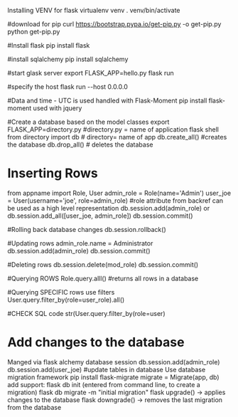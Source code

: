 Installing VENV for flask
virtualenv venv
. venv/bin/activate

#download for pip
curl https://bootstrap.pypa.io/get-pip.py -o get-pip.py
python get-pip.py

#Install flask
pip install flask

#install sqlalchemy
pip install sqlalchemy

#start glask server
export FLASK_APP=hello.py
flask run

#specify the host
flask run --host 0.0.0.0

#Data and time - UTC is used
handled with Flask-Moment
pip install flask-moment
used with jquery

#Create a database based on the model classes
export FLASK_APP=directory.py #directory.py = name of application
flask shell
from directory import db    # directory= name of app
db.create_all() #creates the database
db.drop_all()   # deletes the database

# Inserting Rows
from appname import Role, User
admin_role = Role(name='Admin')
user_joe = User(username='joe', role=admin_role)    #role attribute from backref can be used as a high level representation
db.session.add(admin_role)
or
db.session.add_all([user_joe, admin_role])
db.session.commit()

#Rolling back database changes
db.session.rollback()

#Updating rows
admin_role.name = Administrator
db.session.add(admin_role)
db.session.commit()

#Deleting rows
db.session.delete(mod_role)
db.session.commit()

#Querying ROWS
Role.query.alll()   #returns all rows in a database

#Querying SPECIFIC rows
use filters
User.query.filter_by(role=user_role).all()

#CHECK SQL code
str(User.query.filter_by(role=user)

# Add changes to the database
Manged via flask alchemy database session
db.session.add(admin_role)
db.session.add(user_joe)
#update tables in database
Use database migration framework
pip install flask-migrate
migrate = Migrate(app, db)
    add support: flask db init (entered from command line, to create a migration)
    flask db migrate -m "initial migration"
    flask upgrade() -> applies changes to the database
    flask downgrade() -> removes the last migration from the database